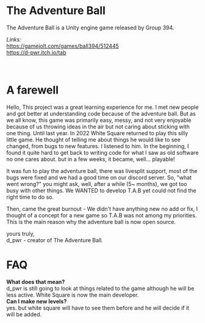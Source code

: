 # The Adventure Ball
The Adventure Ball is a Unity engine game released by Group 394.

*Links:*<br>
https://gamejolt.com/games/ball394/512445 <br>
https://d-pwr.itch.io/tab
<br>
<br>
<br>

# A farewell
Hello,
This project was a great learning experience for me. I met new people and got better at understanding code because of the adventure ball.
But as we all know, this game was primarily easy, messy, and not very enjoyable because of us throwing ideas in the air but not caring about sticking with one thing. Until last year.
In 2022 White Square returned to play this silly little game. He thought of telling me about things he would like to see changed, from bugs to new features.
I listened to him. In the beginning, I found it quite hard to get back to writing code for what I saw as old software no one cares about. but in a few weeks, it became, well... playable!

It was fun to play the adventure ball, there was livesplit support, most of the bugs were fixed and we had a good time on our discord server.
So, "what went wrong?" you might ask, well, after a while (5~ months), we got too busy with other things. We WANTED to develop T.A.B yet could not find the right time to do so.

Then, came the great burnout - We didn't have anything new no add or fix, I thought of a concept for a new game so T.A.B was not among my priorities.
This is the main reason why the adventure ball is now open source.

yours truly,<BR>
d_pwr - creator of The Adventure Ball.



# FAQ
**What does that mean?**
<br>
 d_pwr is still going to look at things related to the game although he will be less active. White Square is now the main developer.
<br>
**Can I make new levels?**
<br>
yes. but white square will have to see them before and he will decide if it will be added.

